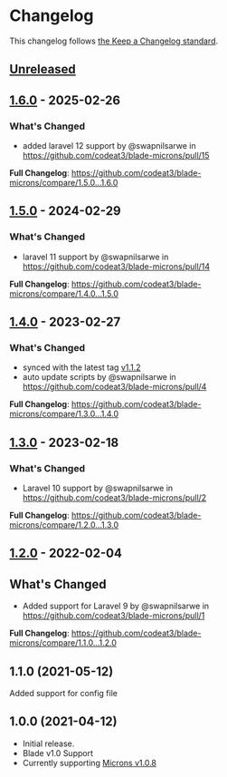 # Changelog

This changelog follows [the Keep a Changelog standard](https://keepachangelog.com).

## [Unreleased](https://github.com/codeat3/blade-microns/compare/1.6.0...HEAD)

## [1.6.0](https://github.com/codeat3/blade-microns/compare/1.5.0...1.6.0) - 2025-02-26

### What's Changed

* added laravel 12 support by @swapnilsarwe in https://github.com/codeat3/blade-microns/pull/15

**Full Changelog**: https://github.com/codeat3/blade-microns/compare/1.5.0...1.6.0

## [1.5.0](https://github.com/codeat3/blade-microns/compare/1.4.0...1.5.0) - 2024-02-29

### What's Changed

* laravel 11 support by @swapnilsarwe in https://github.com/codeat3/blade-microns/pull/14

**Full Changelog**: https://github.com/codeat3/blade-microns/compare/1.4.0...1.5.0

## [1.4.0](https://github.com/codeat3/blade-microns/compare/1.3.0...1.4.0) - 2023-02-27

### What's Changed

- synced with the latest tag [v1.1.2](https://github.com/stephenhutchings/microns/releases/tag/v1.1.2)
- auto update scripts by @swapnilsarwe in https://github.com/codeat3/blade-microns/pull/4

**Full Changelog**: https://github.com/codeat3/blade-microns/compare/1.3.0...1.4.0

## [1.3.0](https://github.com/codeat3/blade-microns/compare/1.2.0...1.3.0) - 2023-02-18

### What's Changed

- Laravel 10 support by @swapnilsarwe in https://github.com/codeat3/blade-microns/pull/2

**Full Changelog**: https://github.com/codeat3/blade-microns/compare/1.2.0...1.3.0

## [1.2.0](https://github.com/codeat3/blade-microns/compare/1.1.0...1.2.0) - 2022-02-04

## What's Changed

- Added support for Laravel 9 by @swapnilsarwe in https://github.com/codeat3/blade-microns/pull/1

**Full Changelog**: https://github.com/codeat3/blade-microns/compare/1.1.0...1.2.0

## 1.1.0 (2021-05-12)

Added support for config file

## 1.0.0 (2021-04-12)

- Initial release.
- Blade v1.0 Support
- Currently supporting [Microns v1.0.8](https://github.com/stephenhutchings/microns/releases/tag/v1.0.8)

